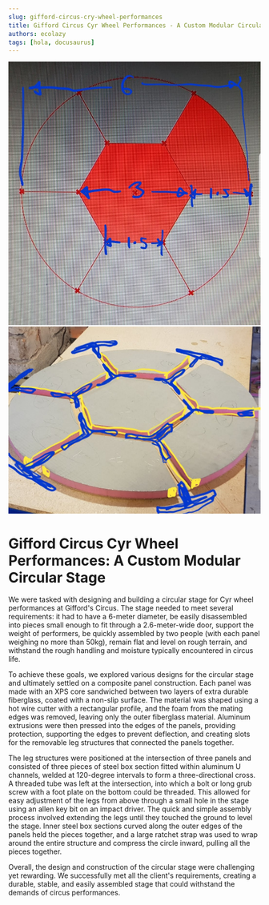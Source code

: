 ```yaml
---
slug: gifford-circus-cry-wheel-performances
title: Gifford Circus Cyr Wheel Performances - A Custom Modular Circular Stage
authors: ecolazy
tags: [hola, docusaurus]
---
```

![Docusaurus Plushie](/img/stage-3.jpg)
![Docusaurus Plushie](/img/stage-4.jpg)

# Gifford Circus Cyr Wheel Performances: A Custom Modular Circular Stage

We were tasked with designing and building a circular stage for Cyr wheel performances at Gifford's Circus. The stage needed to meet several requirements: it had to have a 6-meter diameter, be easily disassembled into pieces small enough to fit through a 2.6-meter-wide door, support the weight of performers, be quickly assembled by two people (with each panel weighing no more than 50kg), remain flat and level on rough terrain, and withstand the rough handling and moisture typically encountered in circus life.

To achieve these goals, we explored various designs for the circular stage and ultimately settled on a composite panel construction. Each panel was made with an XPS core sandwiched between two layers of extra durable fiberglass, coated with a non-slip surface. The material was shaped using a hot wire cutter with a rectangular profile, and the foam from the mating edges was removed, leaving only the outer fiberglass material. Aluminum extrusions were then pressed into the edges of the panels, providing protection, supporting the edges to prevent deflection, and creating slots for the removable leg structures that connected the panels together.

The leg structures were positioned at the intersection of three panels and consisted of three pieces of steel box section fitted within aluminum U channels, welded at 120-degree intervals to form a three-directional cross. A threaded tube was left at the intersection, into which a bolt or long grub screw with a foot plate on the bottom could be threaded. This allowed for easy adjustment of the legs from above through a small hole in the stage using an allen key bit on an impact driver. The quick and simple assembly process involved extending the legs until they touched the ground to level the stage. Inner steel box sections curved along the outer edges of the panels held the pieces together, and a large ratchet strap was used to wrap around the entire structure and compress the circle inward, pulling all the pieces together.

Overall, the design and construction of the circular stage were challenging yet rewarding. We successfully met all the client's requirements, creating a durable, stable, and easily assembled stage that could withstand the demands of circus performances.




